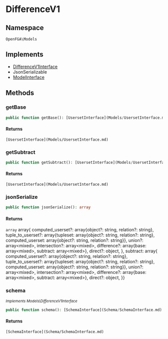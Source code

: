 # DifferenceV1


## Namespace
`OpenFGA\Models`

## Implements
* [DifferenceV1Interface](Models/DifferenceV1Interface.md)
* JsonSerializable
* [ModelInterface](Models/ModelInterface.md)

## Methods
### getBase


```php
public function getBase(): [UsersetInterface](Models/UsersetInterface.md)
```



#### Returns
`[UsersetInterface](Models/UsersetInterface.md)` 

### getSubtract


```php
public function getSubtract(): [UsersetInterface](Models/UsersetInterface.md)
```



#### Returns
`[UsersetInterface](Models/UsersetInterface.md)` 

### jsonSerialize


```php
public function jsonSerialize(): array
```



#### Returns
`array` array{ computed_userset?: array{object?: string, relation?: string}, tuple_to_userset?: array{tupleset: array{object?: string, relation?: string}, computed_userset: array{object?: string, relation?: string}}, union?: array&lt;mixed&gt;, intersection?: array&lt;mixed&gt;, difference?: array{base: array&lt;mixed&gt;, subtract: array&lt;mixed&gt;}, direct?: object, }, subtract: array{ computed_userset?: array{object?: string, relation?: string}, tuple_to_userset?: array{tupleset: array{object?: string, relation?: string}, computed_userset: array{object?: string, relation?: string}}, union?: array&lt;mixed&gt;, intersection?: array&lt;mixed&gt;, difference?: array{base: array&lt;mixed&gt;, subtract: array&lt;mixed&gt;}, direct?: object, }}

### schema

*<small>Implements Models\DifferenceV1Interface</small>*  

```php
public function schema(): [SchemaInterface](Schema/SchemaInterface.md)
```



#### Returns
`[SchemaInterface](Schema/SchemaInterface.md)` 

